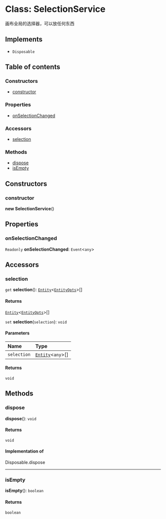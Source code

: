 # Class: SelectionService

画布全局的选择器，可以放任何东西

## Implements

* `Disposable`

## Table of contents

### Constructors

* [constructor](/en/auto-docs/core/classes/SelectionService.md#constructor)

### Properties

* [onSelectionChanged](/en/auto-docs/core/classes/SelectionService.md#onselectionchanged)

### Accessors

* [selection](/en/auto-docs/core/classes/SelectionService.md#selection)

### Methods

* [dispose](/en/auto-docs/core/classes/SelectionService.md#dispose)
* [isEmpty](/en/auto-docs/core/classes/SelectionService.md#isempty)

## Constructors

### constructor

**new SelectionService**()

## Properties

### onSelectionChanged

`Readonly` **onSelectionChanged**: `Event`<`any`>

## Accessors

### selection

`get` **selection**(): [`Entity`](/en/auto-docs/core/classes/Entity-1.md)<[`EntityOpts`](/en/auto-docs/core/interfaces/EntityOpts.md)>\[]

#### Returns

[`Entity`](/en/auto-docs/core/classes/Entity-1.md)<[`EntityOpts`](/en/auto-docs/core/interfaces/EntityOpts.md)>\[]

`set` **selection**(`selection`): `void`

#### Parameters

| Name | Type |
| :------ | :------ |
| `selection` | [`Entity`](/en/auto-docs/core/classes/Entity-1.md)<`any`>\[] |

#### Returns

`void`

## Methods

### dispose

**dispose**(): `void`

#### Returns

`void`

#### Implementation of

Disposable.dispose

***

### isEmpty

**isEmpty**(): `boolean`

#### Returns

`boolean`
